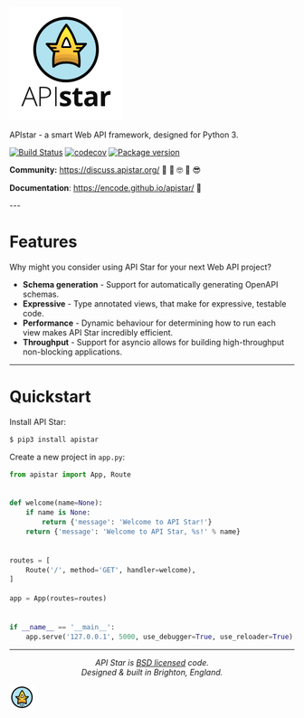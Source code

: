 <p align="center">

![APIstar Logo](/docs/img/logo-200-square-light.png)

APIstar - a smart Web API framework, designed for Python 3.

[![Build Status](https://travis-ci.org/encode/apistar.svg?branch=master)](https://travis-ci.org/encode/apistar)
[![codecov](https://codecov.io/gh/encode/apistar/branch/master/graph/badge.svg)](https://codecov.io/gh/encode/apistar)
[![Package version](https://badge.fury.io/py/apistar.svg)](https://pypi.python.org/pypi/apistar)

**Community:** https://discuss.apistar.org/ 🤔 💭 🤓 💬 😎

**Documentation**: https://encode.github.io/apistar/ 📘

</p>
---

# Features

Why might you consider using API Star for your next Web API project?

* **Schema generation** - Support for automatically generating OpenAPI schemas.
* **Expressive** - Type annotated views, that make for expressive, testable code.
* **Performance** - Dynamic behaviour for determining how to run each view makes API Star incredibly efficient.
* **Throughput** - Support for asyncio allows for building high-throughput non-blocking applications.

---

# Quickstart

Install API Star:

```bash
$ pip3 install apistar
```

Create a new project in `app.py`:

```python
from apistar import App, Route


def welcome(name=None):
    if name is None:
        return {'message': 'Welcome to API Star!'}
    return {'message': 'Welcome to API Star, %s!' % name}


routes = [
    Route('/', method='GET', handler=welcome),
]

app = App(routes=routes)


if __name__ == '__main__':
    app.serve('127.0.0.1', 5000, use_debugger=True, use_reloader=True)
```

---

<p align="center"><i>API Star is <a href="https://github.com/tomchristie/apistar/blob/master/LICENSE.md">BSD licensed</a> code.<br/>Designed & built in Brighton, England.</i>
<p align="center">

![APIstar Logo](/docs/img/ident-44-square-light.png)

</p>

[techempower]: https://www.techempower.com/benchmarks/#section=data-r14&hw=ph&test=json
